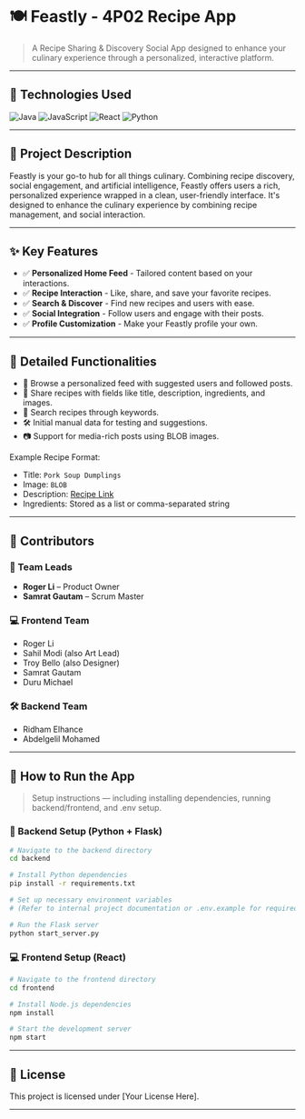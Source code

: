 # 🍽️ Feastly - 4P02 Recipe App

> A Recipe Sharing & Discovery Social App designed to enhance your culinary experience through a personalized, interactive platform.

---

## 🚀 Technologies Used

![Java](https://img.shields.io/badge/Java-007396?style=for-the-badge&logo=java&logoColor=white)
![JavaScript](https://img.shields.io/badge/JavaScript-F7DF1E?style=for-the-badge&logo=javascript&logoColor=black)
![React](https://img.shields.io/badge/React-61DAFB?style=for-the-badge&logo=react&logoColor=black)
![Python](https://img.shields.io/badge/python-3670A0?style=for-the-badge&logo=python&logoColor=ffdd54)

---

## 📖 Project Description

Feastly is your go-to hub for all things culinary. Combining recipe discovery, social engagement, and artificial intelligence, Feastly offers users a rich, personalized experience wrapped in a clean, user-friendly interface. It's designed to enhance the culinary experience by combining recipe management, and social interaction.

---

## ✨ Key Features

- ✅ **Personalized Home Feed** - Tailored content based on your interactions.
- ✅ **Recipe Interaction** - Like, share, and save your favorite recipes.
- ✅ **Search & Discover** - Find new recipes and users with ease.
- ✅ **Social Integration** - Follow users and engage with their posts.
- ✅ **Profile Customization** - Make your Feastly profile your own.

---

## 🧠 Detailed Functionalities

- 📱 Browse a personalized feed with suggested users and followed posts.
- 📝 Share recipes with fields like title, description, ingredients, and images.
- 🔎 Search recipes through keywords.
- 🛠️ Initial manual data for testing and suggestions.
- 📷 Support for media-rich posts using BLOB images.

Example Recipe Format:

- Title: `Pork Soup Dumplings`
- Image: `BLOB`
- Description: [Recipe Link](https://www.foodnetwork.com/recipes/pork-soup-dumplings-9534785)
- Ingredients: Stored as a list or comma-separated string

---

## 👥 Contributors

### 🧭 Team Leads

- **Roger Li** – Product Owner
- **Samrat Gautam** – Scrum Master

### 💻 Frontend Team

- Roger Li
- Sahil Modi (also Art Lead)
- Troy Bello (also Designer)
- Samrat Gautam
- Duru Michael

### 🛠️ Backend Team

- Ridham Elhance
- Abdelgelil Mohamed

---

## 📂 How to Run the App

> Setup instructions — including installing dependencies, running backend/frontend, and .env setup.

### 🔧 Backend Setup (Python + Flask)

```bash
# Navigate to the backend directory
cd backend

# Install Python dependencies
pip install -r requirements.txt

# Set up necessary environment variables
# (Refer to internal project documentation or .env.example for required keys)

# Run the Flask server
python start_server.py
```

### 💻 Frontend Setup (React)

```bash
# Navigate to the frontend directory
cd frontend

# Install Node.js dependencies
npm install

# Start the development server
npm start
```

---

## 📄 License

This project is licensed under [Your License Here].

---
